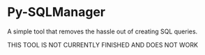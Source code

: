 # Py-SQLManager
A simple tool that removes the hassle out of creating SQL queries.

THIS TOOL IS NOT CURRENTLY FINISHED AND DOES NOT WORK
